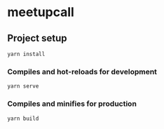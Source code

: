 # meetupcall


## Project setup
```
yarn install
```

### Compiles and hot-reloads for development
```
yarn serve
```

### Compiles and minifies for production
```
yarn build
```
